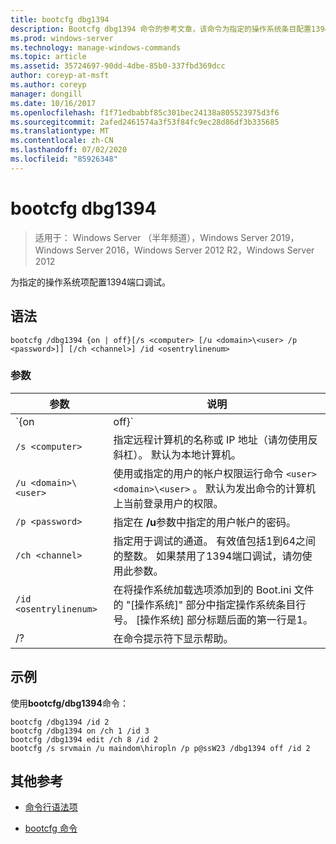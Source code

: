 ```yaml
---
title: bootcfg dbg1394
description: Bootcfg dbg1394 命令的参考文章，该命令为指定的操作系统条目配置1394端口调试
ms.prod: windows-server
ms.technology: manage-windows-commands
ms.topic: article
ms.assetid: 35724697-90dd-4dbe-85b0-337fbd369dcc
author: coreyp-at-msft
ms.author: coreyp
manager: dongill
ms.date: 10/16/2017
ms.openlocfilehash: f1f71edbabbf85c301bec24138a805523975d3f6
ms.sourcegitcommit: 2afed2461574a3f53f84fc9ec28d86df3b335685
ms.translationtype: MT
ms.contentlocale: zh-CN
ms.lasthandoff: 07/02/2020
ms.locfileid: "85926348"
---
```

# <a name="bootcfg-dbg1394"></a>bootcfg dbg1394

> 适用于： Windows Server （半年频道），Windows Server 2019，Windows Server 2016，Windows Server 2012 R2，Windows Server 2012

为指定的操作系统项配置1394端口调试。

## <a name="syntax"></a>语法

```
bootcfg /dbg1394 {on | off}[/s <computer> [/u <domain>\<user> /p <password>]] [/ch <channel>] /id <osentrylinenum>
```

### <a name="parameters"></a>参数

| 参数 | 说明 |
| --------- | ----------- |
| `{on | off}` | 指定1394端口调试的值，包括：<ul><li>**基于.** 通过向指定的添加/dbg1394 选项来启用远程调试支持 `<osentrylinenum>` 。</li><li>**非.** 通过从指定的中删除/dbg1394 选项来禁用远程调试支持 <osentrylinenum> 。</li></ul> |
| `/s <computer>` | 指定远程计算机的名称或 IP 地址（请勿使用反斜杠）。 默认为本地计算机。 |
| `/u <domain>\<user>`  | 使用或指定的用户的帐户权限运行命令 `<user>` `<domain>\<user>` 。 默认为发出命令的计算机上当前登录用户的权限。 |
| `/p <password>` | 指定在 **/u**参数中指定的用户帐户的密码。 |
| `/ch <channel>` | 指定用于调试的通道。 有效值包括1到64之间的整数。 如果禁用了1394端口调试，请勿使用此参数。 |
| `/id <osentrylinenum>` | 在将操作系统加载选项添加到的 Boot.ini 文件的 "[操作系统]" 部分中指定操作系统条目行号。 [操作系统] 部分标题后面的第一行是1。 |
| /? | 在命令提示符下显示帮助。 |

## <a name="examples"></a>示例

使用**bootcfg/dbg1394**命令：

```
bootcfg /dbg1394 /id 2
bootcfg /dbg1394 on /ch 1 /id 3
bootcfg /dbg1394 edit /ch 8 /id 2
bootcfg /s srvmain /u maindom\hiropln /p p@ssW23 /dbg1394 off /id 2
```

## <a name="additional-references"></a>其他参考

- [命令行语法项](command-line-syntax-key.md)

- [bootcfg 命令](bootcfg.md)
